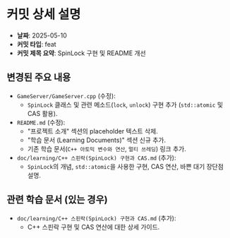 # 커밋 상세 설명

- **날짜**: 2025-05-10
- **커밋 타입**: feat
- **커밋 제목 요약**: SpinLock 구현 및 README 개선

## 변경된 주요 내용

- `GameServer/GameServer.cpp` (수정):
    - `SpinLock` 클래스 및 관련 메소드(`lock`, `unlock`) 구현 추가 (`std::atomic` 및 CAS 활용).
- `README.md` (수정):
    - "프로젝트 소개" 섹션의 placeholder 텍스트 삭제.
    - "학습 문서 (Learning Documents)" 섹션 신규 추가.
    - 기존 학습 문서(`C++ 아토믹 변수와 연산`, `멀티 쓰레딩`) 링크 추가.
- `doc/learning/C++ 스핀락(SpinLock) 구현과 CAS.md` (추가):
    - `SpinLock`의 개념, `std::atomic`을 사용한 구현, CAS 연산, 바쁜 대기 장단점 설명.

## 관련 학습 문서 (있는 경우)

- `doc/learning/C++ 스핀락(SpinLock) 구현과 CAS.md` (추가):
    - C++ 스핀락 구현 및 CAS 연산에 대한 상세 가이드.
